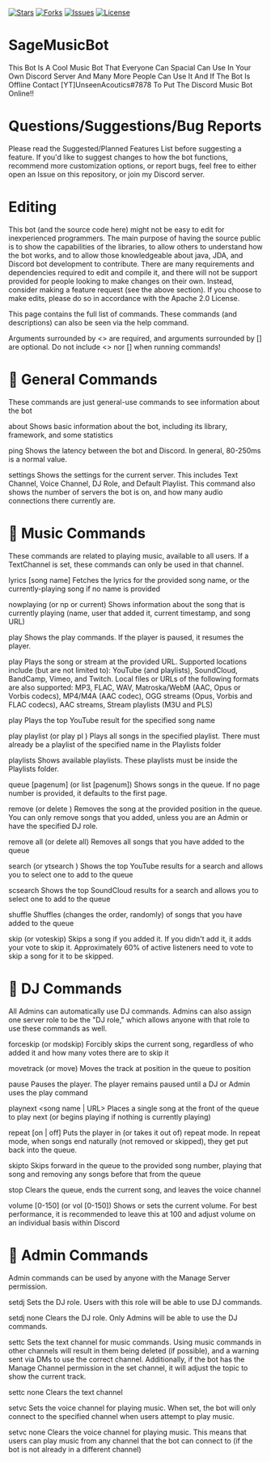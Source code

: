 [![Stars](https://img.shields.io/github/stars/UnseenAcoustics/SageMusicBot.svg)](https://github.com/UnseenAcoustics/SageMusicBot/stargazers) [![Forks](https://img.shields.io/github/forks/UnseenAcoustics/SageMusicBot.svg)](https://github.com/UnseenAcoustics/SageMusicBot/network/members) [![Issues](https://img.shields.io/github/issues/UnseenAcoustics/SageMusicBot.svg)](https://github.com/UnseenAcoustics/SageMusicBot/issues) [![License](https://img.shields.io/github/license/UnseenAcoustics/SageMusicBot.svg)](https://github.com/UnseenAcoustics/SageMusicBot/blob/master/LICENSE)

# SageMusicBot
This Bot Is A Cool Music Bot That Everyone Can Spacial Can Use In Your Own Discord Server And Many More People Can Use It And If The Bot Is Offline Contact [YT]UnseenAcoutics#7878 To Put The Discord Music Bot Online!!

# Questions/Suggestions/Bug Reports
Please read the Suggested/Planned Features List before suggesting a feature. If you'd like to suggest changes to how the bot functions, recommend more customization options, or report bugs, feel free to either open an Issue on this repository, or join my Discord server.

# Editing
This bot (and the source code here) might not be easy to edit for inexperienced programmers. The main purpose of having the source public is to show the capabilities of the libraries, to allow others to understand how the bot works, and to allow those knowledgeable about java, JDA, and Discord bot development to contribute. There are many requirements and dependencies required to edit and compile it, and there will not be support provided for people looking to make changes on their own. Instead, consider making a feature request (see the above section). If you choose to make edits, please do so in accordance with the Apache 2.0 License.

This page contains the full list of commands. These commands (and descriptions) can also be seen via the help command.

Arguments surrounded by <> are required, and arguments surrounded by [] are optional. Do not include <> nor [] when running commands!

# 📜 General Commands
These commands are just general-use commands to see information about the bot

about
Shows basic information about the bot, including its library, framework, and some statistics

ping
Shows the latency between the bot and Discord. In general, 80-250ms is a normal value.

settings
Shows the settings for the current server. This includes Text Channel, Voice Channel, DJ Role, and Default Playlist. This command also shows the number of servers the bot is on, and how many audio connections there currently are.

# 📜 Music Commands
These commands are related to playing music, available to all users. If a TextChannel is set, these commands can only be used in that channel.

lyrics [song name]
Fetches the lyrics for the provided song name, or the currently-playing song if no name is provided

nowplaying (or np or current)
Shows information about the song that is currently playing (name, user that added it, current timestamp, and song URL)

play
Shows the play commands. If the player is paused, it resumes the player. 

play <URL>
Plays the song or stream at the provided URL. Supported locations include (but are not limited to): YouTube (and playlists), SoundCloud, BandCamp, Vimeo, and Twitch. Local files or URLs of the following formats are also supported: MP3, FLAC, WAV, Matroska/WebM (AAC, Opus or Vorbis codecs), MP4/M4A (AAC codec), OGG streams (Opus, Vorbis and FLAC codecs), AAC streams, Stream playlists (M3U and PLS)

play <song name>
Plays the top YouTube result for the specified song name

play playlist <playlistname> (or play pl <playlistname>)
Plays all songs in the specified playlist. There must already be a playlist of the specified name in the Playlists folder

playlists
Shows available playlists. These playlists must be inside the Playlists folder.

queue [pagenum] (or list [pagenum])
Shows songs in the queue. If no page number is provided, it defaults to the first page.

remove <songnum> (or delete <songnum>)
Removes the song at the provided position in the queue. You can only remove songs that you added, unless you are an Admin or have the specified DJ role.

remove all (or delete all)
Removes all songs that you have added to the queue

search <query> (or ytsearch <query>)
Shows the top YouTube results for a search and allows you to select one to add to the queue

scsearch <query>
Shows the top SoundCloud results for a search and allows you to select one to add to the queue

shuffle
Shuffles (changes the order, randomly) of songs that you have added to the queue

skip (or voteskip)
Skips a song if you added it. If you didn't add it, it adds your vote to skip it. Approximately 60% of active listeners need to vote to skip a song for it to be skipped.

# 📜 DJ Commands
All Admins can automatically use DJ commands. Admins can also assign one server role to be the "DJ role," which allows anyone with that role to use these commands as well.

forceskip (or modskip)
Forcibly skips the current song, regardless of who added it and how many votes there are to skip it

movetrack <from> <to> (or move)
Moves the track at position in the queue to position

pause
Pauses the player. The player remains paused until a DJ or Admin uses the play command

playnext <song name | URL>
Places a single song at the front of the queue to play next (or begins playing if nothing is currently playing)

repeat [on | off]
Puts the player in (or takes it out of) repeat mode. In repeat mode, when songs end naturally (not removed or skipped), they get put back into the queue.

skipto <position>
Skips forward in the queue to the provided song number, playing that song and removing any songs before that from the queue

stop
Clears the queue, ends the current song, and leaves the voice channel

volume [0-150] (or vol [0-150])
Shows or sets the current volume. For best performance, it is recommended to leave this at 100 and adjust volume on an individual basis within Discord

# 📜 Admin Commands
Admin commands can be used by anyone with the Manage Server permission.

setdj <rolename>
Sets the DJ role. Users with this role will be able to use DJ commands.

setdj none
Clears the DJ role. Only Admins will be able to use the DJ commands.

settc <channel>
Sets the text channel for music commands. Using music commands in other channels will result in them being deleted (if possible), and a warning sent via DMs to use the correct channel. Additionally, if the bot has the Manage Channel permission in the set channel, it will adjust the topic to show the current track.

settc none
Clears the text channel

setvc <channel>
Sets the voice channel for playing music. When set, the bot will only connect to the specified channel when users attempt to play music.

setvc none
Clears the voice channel for playing music. This means that users can play music from any channel that the bot can connect to (if the bot is not already in a different channel)
